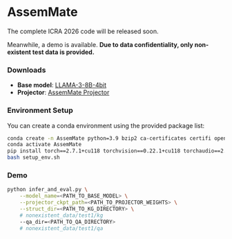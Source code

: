 # AssemMate

The complete ICRA 2026 code will be released soon.  

Meanwhile, a demo is available. **Due to data confidentiality, only non-existent test data is provided.**  

### Downloads

- **Base model**: [LLAMA-3-8B-4bit](https://huggingface.co/unsloth/llama-3-8b-bnb-4bit)  
- **Projector**: [AssemMate Projector](https://huggingface.co/susu0521/AssemMate_projector/tree/main)

### Environment Setup

You can create a conda environment using the provided package list:

```bash
conda create -n AssemMate python=3.9 bzip2 ca-certificates certifi openssl readline sqlite tk xz zlib libffi libgcc-ng libstdcxx-ng -y
conda activate AssemMate
pip install torch==2.7.1+cu118 torchvision==0.22.1+cu118 torchaudio==2.7.1+cu118   --index-url https://download.pytorch.org/whl/cu118
bash setup_env.sh
```
### Demo

```bash
python infer_and_eval.py \
    --model_name=<PATH_TO_BASE_MODEL> \
    --projector_ckpt_path=<PATH_TO_PROJECTOR_WEIGHTS> \
    --struct_dir=<PATH_TO_KG_DIRECTORY> \  
    # nonexistent_data/test1/kg
    --qa_dir=<PATH_TO_QA_DIRECTORY>        
    # nonexistent_data/test1/qa
```